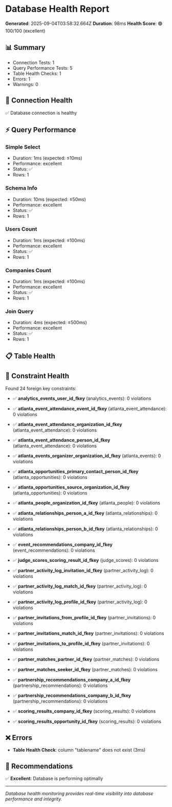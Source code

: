 # Database Health Report

**Generated**: 2025-09-04T03:58:32.664Z
**Duration**: 98ms
**Health Score**: 🟢 100/100 (excellent)

## 📊 Summary
- Connection Tests: 1
- Query Performance Tests: 5  
- Table Health Checks: 1
- Errors: 1
- Warnings: 0

## 🔌 Connection Health
✅ Database connection is healthy

## ⚡ Query Performance

### Simple Select
- Duration: 1ms (expected: ≤10ms)
- Performance: excellent
- Status: ✅
- Rows: 1


### Schema Info
- Duration: 10ms (expected: ≤50ms)
- Performance: excellent
- Status: ✅
- Rows: 1


### Users Count
- Duration: 1ms (expected: ≤100ms)
- Performance: excellent
- Status: ✅
- Rows: 1


### Companies Count
- Duration: 1ms (expected: ≤100ms)
- Performance: excellent
- Status: ✅
- Rows: 1


### Join Query
- Duration: 4ms (expected: ≤500ms)
- Performance: excellent
- Status: ✅
- Rows: 1



## 📋 Table Health


## 🔗 Constraint Health

Found 24 foreign key constraints:

- ✅ **analytics_events_user_id_fkey** (analytics_events): 0 violations


- ✅ **atlanta_event_attendance_event_id_fkey** (atlanta_event_attendance): 0 violations


- ✅ **atlanta_event_attendance_organization_id_fkey** (atlanta_event_attendance): 0 violations


- ✅ **atlanta_event_attendance_person_id_fkey** (atlanta_event_attendance): 0 violations


- ✅ **atlanta_events_organizer_organization_id_fkey** (atlanta_events): 0 violations


- ✅ **atlanta_opportunities_primary_contact_person_id_fkey** (atlanta_opportunities): 0 violations


- ✅ **atlanta_opportunities_source_organization_id_fkey** (atlanta_opportunities): 0 violations


- ✅ **atlanta_people_organization_id_fkey** (atlanta_people): 0 violations


- ✅ **atlanta_relationships_person_a_id_fkey** (atlanta_relationships): 0 violations


- ✅ **atlanta_relationships_person_b_id_fkey** (atlanta_relationships): 0 violations


- ✅ **event_recommendations_company_id_fkey** (event_recommendations): 0 violations


- ✅ **judge_scores_scoring_result_id_fkey** (judge_scores): 0 violations


- ✅ **partner_activity_log_invitation_id_fkey** (partner_activity_log): 0 violations


- ✅ **partner_activity_log_match_id_fkey** (partner_activity_log): 0 violations


- ✅ **partner_activity_log_profile_id_fkey** (partner_activity_log): 0 violations


- ✅ **partner_invitations_from_profile_id_fkey** (partner_invitations): 0 violations


- ✅ **partner_invitations_match_id_fkey** (partner_invitations): 0 violations


- ✅ **partner_invitations_to_profile_id_fkey** (partner_invitations): 0 violations


- ✅ **partner_matches_partner_id_fkey** (partner_matches): 0 violations


- ✅ **partner_matches_seeker_id_fkey** (partner_matches): 0 violations


- ✅ **partnership_recommendations_company_a_id_fkey** (partnership_recommendations): 0 violations


- ✅ **partnership_recommendations_company_b_id_fkey** (partnership_recommendations): 0 violations


- ✅ **scoring_results_company_id_fkey** (scoring_results): 0 violations


- ✅ **scoring_results_opportunity_id_fkey** (scoring_results): 0 violations





## ❌ Errors
- **Table Health Check**: column "tablename" does not exist (3ms)




## 🎯 Recommendations
✅ **Excellent**: Database is performing optimally

---
*Database health monitoring provides real-time visibility into database performance and integrity.*
